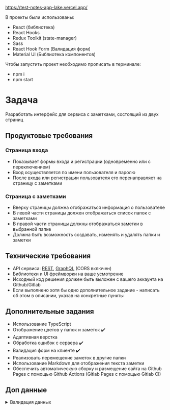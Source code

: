 https://test-notes-app-lake.vercel.app/

В проекты были использованы: 
- React (библиотека)
- React Hooks
- Redux Toolkit (state-manager)
- Sass 
- React Hook Form (Валидация форм)
- Material UI (Библиотека компонентов)

Чтобы запустить проект необходимо прописать в терминале: 
- npm i
- npm start 

# Задача

Разработать интерфейс для сервиса с заметками, состоящий из двух страниц

## Продуктовые требования
### Страница входа
* Показывает формы входа и регистрации (одновременно или с переключением)
* Вход осуществляется по имени пользователя и паролю
* После входа или регистрации пользователя его перенаправляет на страницу с заметками

### Страница с заметками
* Вверху страницы должна отображаться информация о пользователе
* В левой части страницы должен отображаться список папок с заметками
* В правой части страницы должны отображаться заметки в выбранной папке
* Должна быть возможность создавать, изменять и удалять папки и заметки

## Технические требования
* API сервиса: [REST](https://test-api.misaka.net.ru/swagger/), [GraphQL](https://test-api.misaka.net.ru/graphql/) (CORS включен)
* Библиотеки и UI фреймворки на ваше усмотрение
* Исходный код решения должен быть выложен с вашего аккаунта на Github/Gitlab
* Если выполнено хотя бы одно дополнительное задание - написать об этом в описании, указав на конкретные пункты

## Дополнительные задания
* Использование TypeScript 
* Отображение цветов у папок и заметок :heavy_check_mark:
* Адаптивная верстка
* Обработка ошибок с сервера :heavy_check_mark:
* Валидация форм на клиенте :heavy_check_mark:
* Реализовать перемещение заметок в другие папки
* Использование Markdown для отображения текста заметки
* Обеспечить автоматическую сборку и размещение сайта на Github Pages с помощью Github Actions (Gitlab Pages с помощью Gitlab CI)

## Доп данные

<details>
  <summary>Валидация данных</summary>
  
  * Login
    * Username - до 32 символов, обязательный
    * Email - обязательный
    * Password - от 6 до 32 символом, обязательный
  * Folder
    * Name - до 32 символов, обязательный
    * Color - необязательный
  * Note
    * Title - до 32 символов, обязательный
    * Content - до 256 символов, обязательный
    * Color - необязательный
  * Список цветов: White, Blue, Orange, Yellow, Purple, Pink, Green, Lime, LightGray
  
</details>
